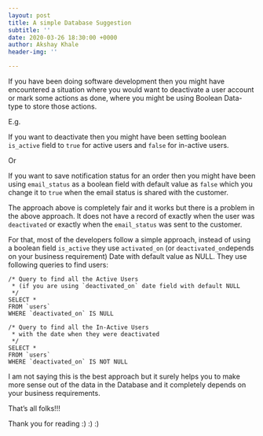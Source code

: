```yaml
---
layout: post
title: A simple Database Suggestion
subtitle: ''
date: 2020-03-26 18:30:00 +0000
author: Akshay Khale
header-img: ''

---
```

If you have been doing software development then you might have encountered a situation where you would want to deactivate a user account or mark some actions as done, where you might be using Boolean Data-type to store those actions.

E.g.

If you want to deactivate then you might have been setting boolean `is_active` field to `true` for active users and `false` for in-active users.

Or

If you want to save notification status for an order then you might have been using `email_status` as a boolean field with default value as `false` which you change it to `true` when the email status is shared with the customer.

The approach above is completely fair and it works but there is a problem in the above approach. It does not have a record of exactly when the user was `deactivated` or exactly when the `email_status` was sent to the customer.

For that, most of the developers follow a simple approach, instead of using a boolean field `is_active` they use `activated_on` (or `deactivated_on`depends on your business requirement) Date with default value as NULL. They use following queries to find users:

    /* Query to find all the Active Users
     * (if you are using `deactivated_on` date field with default NULL 
     */
    SELECT *
    FROM `users`
    WHERE `deactivated_on` IS NULL
    
    /* Query to find all the In-Active Users 
     * with the date when they were deactivated 
     */
    SELECT *
    FROM `users`
    WHERE `deactivated_on` IS NOT NULL

I am not saying this is the best approach but it surely helps you to make more sense out of the data in the Database and it completely depends on your business requirements.

That’s all folks!!!

Thank you for reading :) :) :)